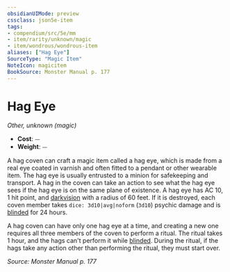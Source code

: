 ```yaml
---
obsidianUIMode: preview
cssclass: json5e-item
tags:
- compendium/src/5e/mm
- item/rarity/unknown/magic
- item/wondrous/wondrous-item
aliases: ["Hag Eye"]
SourceType: "Magic Item"
NoteIcon: magicitem
BookSource: Monster Manual p. 177
---
```

# Hag Eye
*Other, unknown (magic)*  

- **Cost**: ⏤
- **Weight**: ⏤

A hag coven can craft a magic item called a hag eye, which is made from a real eye coated in varnish and often fitted to a pendant or other wearable item. The hag eye is usually entrusted to a minion for safekeeping and transport. A hag in the coven can take an action to see what the hag eye sees if the hag eye is on the same plane of existence. A hag eye has AC 10, 1 hit point, and [darkvision](/3-Mechanics/CLI/rules/senses.md#darkvision) with a radius of 60 feet. If it is destroyed, each coven member takes `dice: 3d10|avg|noform` (`3d10`) psychic damage and is [blinded](/3-Mechanics/CLI/rules/conditions.md#blinded) for 24 hours.

A hag coven can have only one hag eye at a time, and creating a new one requires all three members of the coven to perform a ritual. The ritual takes 1 hour, and the hags can't perform it while [blinded](/3-Mechanics/CLI/rules/conditions.md#blinded). During the ritual, if the hags take any action other than performing the ritual, they must start over.

*Source: Monster Manual p. 177*